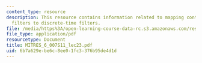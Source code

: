 ```yaml
---
content_type: resource
description: This resource contains information related to mapping continuous-time
  filters to discrete-time filters.
file: /media/https%3A/open-learning-course-data-rc.s3.amazonaws.com/res-6-007-signals-and-systems-spring-2011/6b7a629ebe6c8ee01fc3376b95de4d1d_MITRES_6_007S11_lec23.pdf
file_type: application/pdf
resourcetype: Document
title: MITRES_6_007S11_lec23.pdf
uid: 6b7a629e-be6c-8ee0-1fc3-376b95de4d1d
---
```

